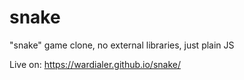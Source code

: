 # snake
"snake" game clone, no external libraries, just plain JS

Live on: https://wardialer.github.io/snake/
